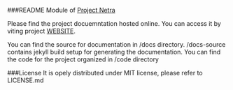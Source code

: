 ###README
Module of [Project Netra](https://ProjectNetra.github.io)

Please find the project docuemntation hosted online.
You can access it by viting project [WEBSITE](https://ProjectNetra.github.io/Netra-Android). 

You can find the source for documentation in /docs directory. 
/docs-source contains jekyll build setup for generating the documentation.
You can find the code for the project organized in /code directory

###License
It is opely distributed under MIT license, please refer to LICENSE.md
